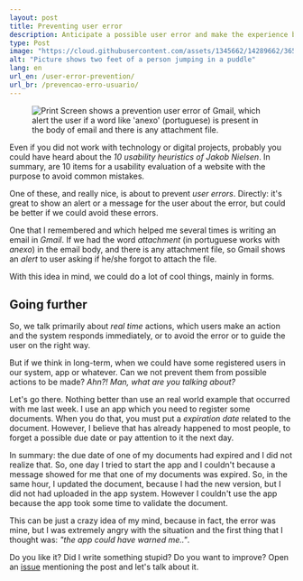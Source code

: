 ```yaml
---
layout: post
title: Preventing user error
description: Anticipate a possible user error and make the experience better.
type: Post
image: "https://cloud.githubusercontent.com/assets/1345662/14289662/365c31fe-fb32-11e5-9da0-20ff8216417e.jpg"
alt: "Picture shows two feet of a person jumping in a puddle"
lang: en
url_en: /user-error-prevention/
url_br: /prevencao-erro-usuario/
---
```


<figure class="thumb-right loading">
    <img src="https://cloud.githubusercontent.com/assets/1345662/14282421/9b6c48c2-fb14-11e5-8823-08ce793e60e1.png" alt="Print Screen shows a prevention user error of Gmail, which alert the user if a word like 'anexo' (portuguese) is present in the body of email and there is any attachment file.">
</figure>

Even if you did not work with technology or digital projects, probably you could have heard about the *10 usability heuristics of Jakob Nielsen*. In summary, are 10 items for a usability evaluation of a website with the purpose to avoid common mistakes.

One of these, and really nice, is about to prevent *user errors*. Directly: it's great to show an alert or a message for the user about the error, but could be better if we could avoid these errors.

One that I remembered and which helped me several times is writing an email in *Gmail*. If we had the word *attachment* (in portuguese works with *anexo*) in the email body, and there is any attachment file, so Gmail shows an *alert* to user asking if he/she forgot to attach the file.

With this idea in mind, we could do a lot of cool things, mainly in forms.

## Going further

So, we talk primarily about *real time* actions, which users make an action and the system responds immediately, or to avoid the error or to guide the user on the right way.

But if we think in long-term, when we could have some registered users in our system, app or whatever. Can we not prevent them from possible actions to be made? *Ahn?! Man, what are you talking about?*

Let's go there. Nothing better than use an real world example that occurred with me last week. I use an app which you need to register some documents. When you do that, you must put a *expiration date* related to the document. However, I believe that has already happened to most people, to forget a possible due date or pay attention to it the next day.

In summary: the due date of one of my documents had expired and I did not realize that. So, one day I tried to start the app and I couldn't because a message showed for me that one of my documents was expired. So, in the same hour, I updated the document, because I had the new version, but I did not had uploaded in the app system. However I couldn't use the app because the app took some time to validate the document.

This can be just a crazy idea of my mind, because in fact, the error was mine, but I was extremely angry with the situation and the first thing that I thought was: *"the app could have warned me.."*.

Do you like it? Did I write something stupid? Do you want to improve? Open an [issue](https://github.com/raphaelfabeni/raphaelfabeni.github.io/issues) mentioning the post and let's talk about it.